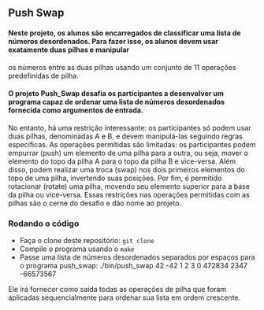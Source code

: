 ## Push Swap

#### Neste projeto, os alunos são encarregados de classificar uma lista de números desordenados. Para fazer isso, os alunos devem usar exatamente duas pilhas e manipular 
os números entre as duas pilhas usando um conjunto de 11 operações predefinidas de pilha.

#### O projeto Push_Swap desafia os participantes a desenvolver um programa capaz de ordenar uma lista de números desordenados fornecida como argumentos de entrada. 
No entanto, há uma restrição interessante: os participantes só podem usar duas pilhas, denominadas A e B, e devem manipulá-las seguindo regras específicas.
As operações permitidas são limitadas: os participantes podem empurrar (push) um elemento de uma pilha para a outra, ou seja, mover o elemento do topo da pilha A para o topo da pilha B e vice-versa. Além disso, podem realizar uma troca (swap) nos dois primeiros elementos do topo de uma pilha, invertendo suas posições. Por fim, é permitido rotacionar (rotate) uma pilha, movendo seu elemento superior para a base da pilha ou vice-versa.
Essas restrições nas operações permitidas com as pilhas são o cerne do desafio e dão nome ao projeto.

### Rodando o código

- Faça o clone deste repositório: `git clone`
- Compile o programa usando o `make`
- Passe uma lista de números desordenados separados por 
espaços para o programa push_swap: ./bin/push_swap 42 -42 1 2 3 0 472834 2347 -66573567

Ele irá fornecer como saída todas as operações de pilha que foram aplicadas sequencialmente para ordenar sua lista em ordem crescente.
